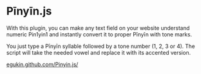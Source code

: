 # Pīnyīn.js

With this plugin, you can make any text field on your website understand numeric Pin1yin1 and instantly convert it to proper Pīnyīn with tone marks.

You just type a Pīnyīn syllable followed by a tone number (1, 2, 3 or 4). The script will take the needed vowel and replace it with its accented version.

[egukin.github.com/Pinyin.js/](http://egukin.github.com/Pinyin.js/)